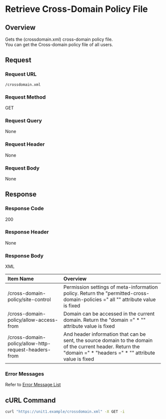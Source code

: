 # Retrieve Cross-Domain Policy File

## Overview

Gets the (crossdomain.xml) cross-domain policy file.  
You can get the Cross-domain policy file of all users.

## Request

### Request URL

```
/crossdomain.xml
```

### Request Method

GET

### Request Query

None

### Request Header

None

### Request Body

None


## Response

### Response Code

200

### Response Header

None

### Response Body

XML

|Item Name|Overview|
|:--|:--|
|/cross-domain-policy/site-control|Permission settings of meta-information policy. Return the "permitted-cross-domain-policies =" all "" attribute value is fixed|
|/cross-domain-policy/allow-access-from|Domain can be accessed in the current domain. Return the "domain =" * "" attribute value is fixed|
|/cross-domain-policy/allow-http-request-headers-from|And header information that can be sent, the source domain to the domain of the current header. Return the "domain =" * "headers =" * "" attribute value is fixed|

### Error Messages

Refer to [Error Message List](004_Error_Messages.md)

## cURL Command

```sh
curl "https://unit1.example/crossdomain.xml" -X GET -i
```



